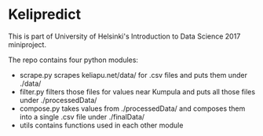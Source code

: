 # Kelipredict
This is part of University of Helsinki's Introduction to Data Science 2017 miniproject.

The repo contains four python modules:

- scrape.py scrapes keliapu.net/data/ for .csv files and puts them under ./data/
- filter.py filters those files for values near Kumpula and puts all those files under ./processedData/
- compose.py takes values from ./processedData/ and composes them into a single .csv file under ./finalData/
- utils contains functions used in each other module
